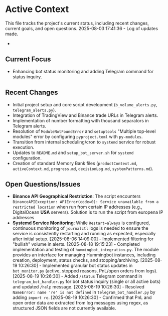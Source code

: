 # Active Context

This file tracks the project's current status, including recent changes, current goals, and open questions.
2025-08-03 17:41:36 - Log of updates made.

*

## Current Focus

*   Enhancing bot status monitoring and adding Telegram command for status inquiry.

## Recent Changes

*   Initial project setup and core script development (`b_volume_alerts.py`, `telegram_alerts.py`).
*   Integration of TradingView and Binance trade URLs in Telegram alerts.
*   Implementation of number formatting with thousand separators in Telegram alerts.
*   Resolution of `ModuleNotFoundError` and `setuptools` "Multiple top-level modules" error by configuring `pyproject.toml` with `py-modules`.
*   Transition from internal scheduling/cron to `systemd` service for robust execution.
*   Updates to `README.md` and `setup_bot_server.sh` for `systemd` configuration.
*   Creation of standard Memory Bank files (`productContext.md`, `activeContext.md`, `progress.md`, `decisionLog.md`, `systemPatterns.md`).

## Open Questions/Issues

*   **Binance API Geographical Restriction**: The script encounters `BinanceAPIException: APIError(code=0): Service unavailable from a restricted location` when run from certain IP addresses (e.g., DigitalOcean **USA** servers). Solution is to run the script from europena IP addresses
*   **Systemd Service Monitoring**: While `Restart=always` is configured, continuous monitoring of `journalctl` logs is needed to ensure the service is consistently restarting and running as expected, especially after initial setup.
[2025-08-06 14:09:00] - Implemented filtering for "bullish" volume in alerts.
[2025-08-18 19:15:23] - Completed implementation and testing of `hummingbot_integration.py`. The module provides an interface for managing Hummingbot instances, including creation, deployment, status checks, and stopping/archiving.
[2025-08-19 10:26:30] - Implemented granular bot status updates in `bot_monitor.py` (active, stopped reasons, PnL/open orders from logs).
[2025-08-19 10:26:30] - Added `/status` Telegram command in `telegram_bot_handler.py` for bot status inquiry (single or all active bots) and updated `/help` message.
[2025-08-19 10:26:30] - Resolved `NameError: name 're' is not defined` in `telegram_bot_handler.py` by adding `import re`.
[2025-08-19 10:26:30] - Confirmed that PnL and open order data are extracted from log messages using regex, as structured JSON fields are not currently available.